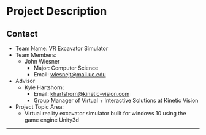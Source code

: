 # Project Description

## Contact

* Team Name: VR Excavator Simulator
* Team Members:
  * John Wiesner
    * Major: Computer Science
    * Email: wiesnejt@mail.uc.edu
* Advisor
  * Kyle Hartshorn:
    * Email: khartshorn@kinetic-vision.com
    * Group Manager of Virtual + Interactive Solutions at Kinetic Vision
* Project Topic Area:
  * Virtual reality excavator simulator built for windows 10 using the game engine Unity3d

---
